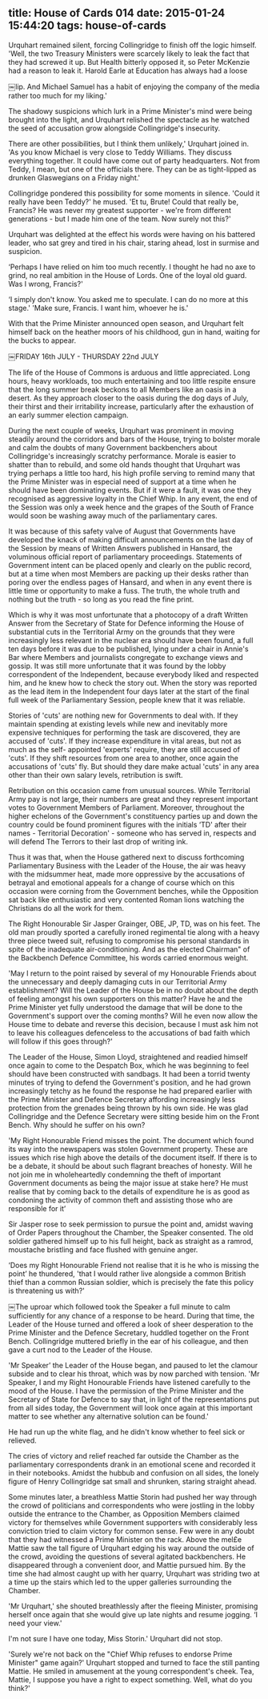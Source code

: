 title: House of Cards 014
date: 2015-01-24 15:44:20
tags: house-of-cards
---

Urquhart remained silent, forcing Collingridge to finish off the logic himself. 'Well, the two Treasury Ministers were scarcely likely to leak the fact that they had screwed it up. But Health bitterly opposed it, so Peter McKenzie had a reason to leak it. Harold Earle at Education has always had a loose

￼lip. And Michael Samuel has a habit of enjoying the company of the media rather too much for my liking.'

The shadowy suspicions which lurk in a Prime Minister's mind were being brought into the light, and Urquhart relished the spectacle as he watched the seed of accusation grow alongside Collingridge's insecurity.

There are other possibilities, but I think them unlikely,' Urquhart joined in. 'As you know Michael is very close to Teddy Williams. They discuss everything together. It could have come out of party headquarters. Not from Teddy, I mean, but one of the officials there. They can be as tight-lipped as drunken Glaswegians on a Friday night.'

Collingridge pondered this possibility for some moments in silence. 'Could it really have been Teddy?' he mused. 'Et tu, Brute! Could that really be, Francis? He was never my greatest supporter - we're from different generations - but I made him one of the team. Now surely not this?'

Urquhart was delighted at the effect his words were having on his battered leader, who sat grey and tired in his chair, staring ahead, lost in surmise and suspicion.

‘Perhaps I have relied on him too much recently. I thought he had no axe to grind, no real ambition in the House of Lords. One of the loyal old guard. Was I wrong, Francis?'

‘I simply don't know. You asked me to speculate. I can do no more at this stage.' 'Make sure, Francis. I want him, whoever he is.'

With that the Prime Minister announced open season, and Urquhart felt himself back on the heather moors of his childhood, gun in hand, waiting for the bucks to appear.

￼FRIDAY 16th JULY - THURSDAY 22nd JULY

The life of the House of Commons is arduous and little appreciated. Long hours, heavy workloads, too much entertaining and too little respite ensure that the long summer break beckons to all Members like an oasis in a desert. As they approach closer to the oasis during the dog days of July, their thirst and their irritability increase, particularly after the exhaustion of an early summer election campaign.

During the next couple of weeks, Urquhart was prominent in moving steadily around the corridors and bars of the House, trying to bolster morale and calm the doubts of many Government backbenchers about Collingridge's increasingly scratchy performance. Morale is easier to shatter than to rebuild, and some old hands thought that Urquhart was trying perhaps a little too hard, his high profile serving to remind many that the Prime Minister was in especial need of support at a time when he should have been dominating events. But if it were a fault, it was one they recognised as aggressive loyalty in the Chief Whip. In any event, the end of the Session was only a week hence and the grapes of the South of France would soon be washing away much of the parliamentary cares.

It was because of this safety valve of August that Governments have developed the knack of making difficult announcements on the last day of the Session by means of Written Answers published in Hansard, the voluminous official report of parliamentary proceedings. Statements of Government intent can be placed openly and clearly on the public record, but at a time when most Members are packing up their desks rather than poring over the endless pages of Hansard, and when in any event there is little time or opportunity to make a fuss. The truth, the whole truth and nothing but the truth - so long as you read the fine print.

Which is why it was most unfortunate that a photocopy of a draft Written Answer from the Secretary of State for Defence informing the House of substantial cuts in the Territorial Army on the grounds that they were increasingly less relevant in the nuclear era should have been found, a full ten days before it was due to be published, lying under a chair in Annie's Bar where Members and journalists congregate to exchange views and gossip. It was still more unfortunate that it was found by the lobby correspondent of the Independent, because everybody liked and respected him, and he knew how to check the story out. When the story was reported as the lead item in the Independent four days later at the start of the final full week of the Parliamentary Session, people knew that it was reliable.

Stories of 'cuts' are nothing new for Governments to deal with. If they maintain spending at existing levels while new and inevitably more expensive techniques for performing the task are discovered, they are accused of 'cuts'. If they increase expenditure in vital areas, but not as much as the self- appointed 'experts' require, they are still accused of 'cuts'. If they shift resources from one area to another, once again the accusations of 'cuts' fly. But should they dare make actual 'cuts' in any area other than their own salary levels, retribution is swift.

Retribution on this occasion came from unusual sources. While Territorial Army pay is not large, their numbers are great and they represent important votes to Government Members of Parliament. Moreover, throughout the higher echelons of the Government's constituency parties up and down the country could be found prominent figures with the initials ‘TD' after their names - Territorial Decoration' - someone who has served in, respects and will defend The Terrors to their last drop of writing ink.

Thus it was that, when the House gathered next to discuss forthcoming Parliamentary Business with the Leader of the House, the air was heavy with the midsummer heat, made more oppressive by the accusations of betrayal and emotional appeals for a change of course which on this occasion were corning from the Government benches, while the Opposition sat back like enthusiastic and very contented Roman lions watching the Christians do all the work for them.

The Right Honourable Sir Jasper Grainger, OBE, JP, TD, was on his feet. The old man proudly sported a carefully ironed regimental tie along with a heavy three piece tweed suit, refusing to compromise his personal standards in spite of the inadequate air-conditioning. And as the elected Chairman" of the Backbench Defence Committee, his words carried enormous weight.

'May I return to the point raised by several of my Honourable Friends about the unnecessary and deeply damaging cuts in our Territorial Army establishment? Will the Leader of the House be in no doubt about the depth of feeling amongst his own supporters on this matter? Have he and the Prime Minister yet fully understood the damage that will be done to the Government's support over the coming months? Will he even now allow the House time to debate and reverse this decision, because I must ask him not to leave his colleagues defenceless to the accusations of bad faith which will follow if this goes through?'

The Leader of the House, Simon Lloyd, straightened and readied himself once again to come to the Despatch Box, which he was beginning to feel should have been constructed with sandbags. It had been a torrid twenty minutes of trying to defend the Government's position, and he had grown increasingly tetchy as he found the response he had prepared earlier with the Prime Minister and Defence Secretary affording increasingly less protection from the grenades being thrown by his own side. He was glad Collingridge and the Defence Secretary were sitting beside him on the Front Bench. Why should he suffer on his own?

'My Right Honourable Friend misses the point. The document which found its way into the newspapers was stolen Government property. These are issues which rise high above the details of the document itself. If there is to be a debate, it should be about such flagrant breaches of honesty. Will he not join me in wholeheartedly condemning the theft of important Government documents as being the major issue at stake here? He must realise that by coming back to the details of expenditure he is as good as condoning the activity of common theft and assisting those who are responsible for it’

Sir Jasper rose to seek permission to pursue the point and, amidst waving of Order Papers throughout the Chamber, the Speaker consented. The old soldier gathered himself up to his full height, back as straight as a ramrod, moustache bristling and face flushed with genuine anger.

‘Does my Right Honourable Friend not realise that it is he who is missing the point’ he thundered, 'that I would rather live alongside a common British thief than a common Russian soldier, which is precisely the fate this policy is threatening us with?'

￼The uproar which followed took the Speaker a full minute to calm sufficiently for any chance of a response to be heard. During that time, the Leader of the House turned and offered a look of sheer desperation to the Prime Minister and the Defence Secretary, huddled together on the Front Bench. Collingridge muttered briefly in the ear of his colleague, and then gave a curt nod to the Leader of the House.

'Mr Speaker’ the Leader of the House began, and paused to let the clamour subside and to clear his throat, which was by now parched with tension. 'Mr Speaker, I and my Right Honourable Friends have listened carefully to the mood of the House. I have the permission of the Prime Minister and the Secretary of State for Defence to say that, in light of the representations put from all sides today, the Government will look once again at this important matter to see whether any alternative solution can be found.'

He had run up the white flag, and he didn't know whether to feel sick or relieved.

The cries of victory and relief reached far outside the Chamber as the parliamentary correspondents drank in an emotional scene and recorded it in their notebooks. Amidst the hubbub and confusion on all sides, the lonely figure of Henry Collingridge sat small and shrunken, staring straight ahead.

Some minutes later, a breathless Mattie Storin had pushed her way through the crowd of politicians and correspondents who were jostling in the lobby outside the entrance to the Chamber, as Opposition Members claimed victory for themselves while Government supporters with considerably less conviction tried to claim victory for common sense. Few were in any doubt that they had witnessed a Prime Minister on the rack. Above the mel£e Mattie saw the tall figure of Urquhart edging his way around the outside of the crowd, avoiding the questions of several agitated backbenchers. He disappeared through a convenient door, and Mattie pursued him. By the time she had almost caught up with her quarry, Urquhart was striding two at a time up the stairs which led to the upper galleries surrounding the Chamber.

'Mr Urquhart,' she shouted breathlessly after the fleeing Minister, promising herself once again that she would give up late nights and resume jogging. ‘I need your view.'

I'm not sure I have one today, Miss Storin.' Urquhart did not stop.

'Surely we're not back on the "Chief Whip refuses to endorse Prime Minister" game again?' Urquhart stopped and turned to face the still panting Mattie. He smiled in amusement at the young correspondent's cheek. Tea, Mattie, I suppose you have a right to expect something. Well, what do you think?'

